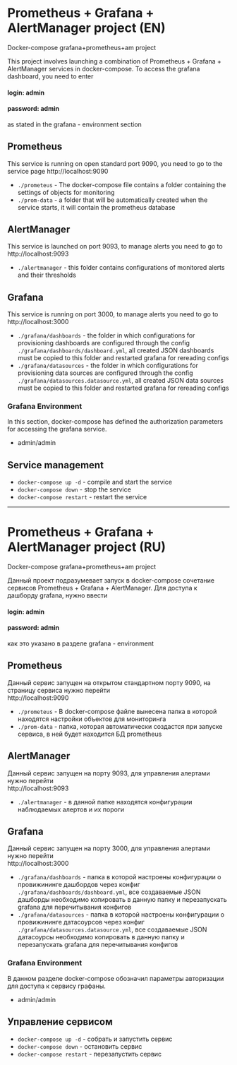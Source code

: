 # Prometheus + Grafana + AlertManager project (EN)
Docker-compose grafana+prometheus+am project

This project involves launching a combination of Prometheus + Grafana + AlertManager services in docker-compose.
To access the grafana dashboard, you need to enter
 #### login: admin
 #### password: admin
as stated in the grafana - environment section

## Prometheus
This service is running on open standard port 9090, you need to go to the service page
http://localhost:9090
 - ```./prometeus``` - The docker-compose file contains a folder containing the settings of objects for monitoring
 - ```./prom-data``` - a folder that will be automatically created when the service starts, it will contain the prometheus database

## AlertManager
This service is launched on port 9093, to manage alerts you need to go to
http://localhost:9093
 - ```./alertmanager``` - this folder contains configurations of monitored alerts and their thresholds

## Grafana
This service is running on port 3000, to manage alerts you need to go to
http://localhost:3000
- ```./grafana/dashboards``` - the folder in which configurations for provisioning dashboards are configured through the config ```./grafana/dashboards/dashboard.yml```, all created JSON dashboards must be copied to this folder and restarted grafana for rereading configs
- ```./grafana/datasources``` - the folder in which configurations for provisioning data sources are configured through the config ```./grafana/datasources.datasource.yml```, all created JSON data sources must be copied to this folder and restarted grafana for rereading configs

### Grafana Environment
In this section, docker-compose has defined the authorization parameters for accessing the grafana service.  
- admin/admin  

## Service management
- ```docker-compose up -d``` - compile and start the service
- ```docker-compose down``` - stop the service
- ```docker-compose restart``` - restart the service

_________________________________________________  
# Prometheus + Grafana + AlertManager project (RU)
Docker-compose grafana+prometheus+am project

Данный проект подразумевает запуск в docker-compose сочетание сервисов Prometheus + Grafana + AlertManager.
Для доступа к дашборду grafana, нужно ввести  
 #### login: admin  
 #### password: admin  
как это указано в разделе grafana - environment

## Prometheus
Данный сервис запущен на открытом стандартном порту 9090, на страницу сервиса нужно перейти   
http://localhost:9090  
 - ```./prometeus``` - В docker-compose файле вынесена папка в которой находятся настройки объектов для мониторинга
 - ```./prom-data``` - папка, которая автоматически создастся при запуске сервиса, в ней будет находится БД prometheus

## AlertManager
Данный сервис запущен на порту 9093, для управления алертами нужно перейти  
http://localhost:9093  
 - ```./alertmanager``` - в данной папке находятся конфигурации наблюдаемых алертов и их пороги

## Grafana
Данный сервис запущен на порту 3000, для управления алертами нужно перейти  
http://localhost:3000  
- ```./grafana/dashboards``` - папка в которой настроены конфигурации о провижининге дашбордов через конфиг ```./grafana/dashboards/dashboard.yml```, все создаваемые JSON дашборды необходимо копировать в данную папку и перезапускать grafana для перечитывания конфигов
- ```./grafana/datasources``` - папка в которой настроены конфигурации о провижининге датасоурсов через конфиг ```./grafana/datasources.datasource.yml```, все создаваемые JSON датасоурсы необходимо копировать в данную папку и перезапускать grafana для перечитывания конфигов

### Grafana Environment
В данном разделе docker-compose обозначил параметры авторизации для доступа к сервису графаны.  
- admin/admin


## Управление сервисом
- ```docker-compose up -d``` - собрать и запустить сервис  
- ```docker-compose down``` - остановить сервис  
- ```docker-compose restart``` - перезапустить сервис  
